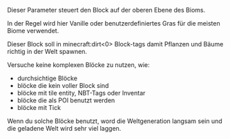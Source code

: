 Dieser Parameter steuert den Block auf der oberen Ebene des Bioms.

In der Regel wird hier Vanille oder benutzerdefiniertes Gras für die meisten Biome verwendet.

Dieser Block soll in minecraft:dirt<0> Block-tags damit Pflanzen und Bäume richtig in der Welt spawnen.</p>

<p spaces-before="0">Versuche keine komplexen Blöcke zu nutzen, wie:</p>

<ul>
<li>durchsichtige Blöcke</li>
<li>blöcke die kein voller Block sind</li>
<li>blöcke mit tile entity, NBT-Tags oder Inventar</li>
<li>blöcke die als POI benutzt werden</li>
<li>blöcke mit Tick</li>
</ul>

<p spaces-before="0">Wenn du solche Blöcke benutzt, word die Weltgeneration langsam sein und die geladene Welt wird sehr viel laggen.</p>
